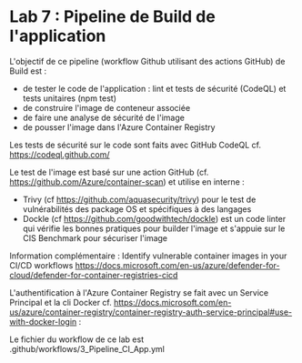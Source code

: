 # Lab 7 : Pipeline de Build de l'application 

L'objectif de ce pipeline (workflow Github utilisant des actions GitHub) de Build est :
- de tester le code de l'application : lint et tests de sécurité (CodeQL) et tests unitaires (npm test)
- de construire l'image de conteneur associée
- de faire une analyse de sécurité de l'image
- de pousser l'image dans l'Azure Container Registry

Les tests de sécurité sur le code sont faits avec GitHub CodeQL
cf. https://codeql.github.com/ 

Le test de l'image est basé sur une action GitHub (cf. https://github.com/Azure/container-scan) et utilise en interne :
- Trivy (cf https://github.com/aquasecurity/trivy) pour le test de vulnérabilités des package OS et spécifiques à des langages 
- Dockle (cf https://github.com/goodwithtech/dockle) est un code linter qui vérifie les bonnes pratiques pour builder l'image et s'appuie sur le CIS Benchmark pour sécuriser l'image

Information complémentaire : Identify vulnerable container images in your CI/CD workflows https://docs.microsoft.com/en-us/azure/defender-for-cloud/defender-for-container-registries-cicd

L'authentification à l'Azure Container Registry se fait avec un Service Principal et la cli Docker
cf. https://docs.microsoft.com/en-us/azure/container-registry/container-registry-auth-service-principal#use-with-docker-login :

Le fichier du workflow de ce lab est .github/workflows/3_Pipeline_CI_App.yml